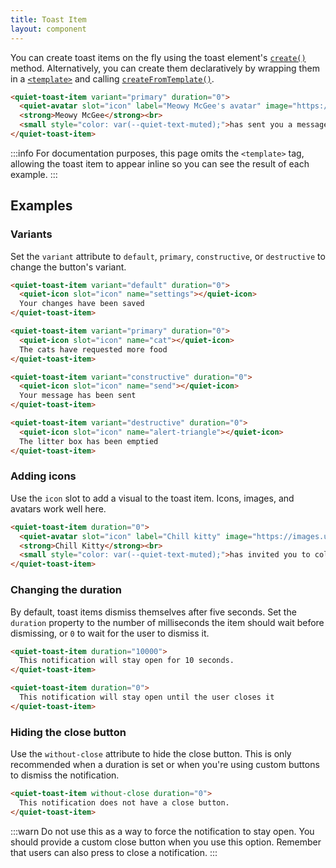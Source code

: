 ```yaml
---
title: Toast Item
layout: component
---
```


You can create toast items on the fly using the toast element's [`create()`](/docs/components/toast#creating-notifications) method. Alternatively, you can create them declaratively by wrapping them in a [`<template>`](https://developer.mozilla.org/en-US/docs/Web/HTML/Element/template) and calling [`createFromTemplate()`](/docs/components/toast#creating-notifications-from-templates).

```html {.example}
<quiet-toast-item variant="primary" duration="0">
  <quiet-avatar slot="icon" label="Meowy McGee's avatar" image="https://images.unsplash.com/photo-1672487209629-4d52e0c043d0?q=80&w=256&auto=format&fit=crop&ixlib=rb-4.0.3&ixid=M3wxMjA3fDB8MHxwaG90by1wYWdlfHx8fGVufDB8fHx8fA%3D%3D"></quiet-avatar>
  <strong>Meowy McGee</strong><br>
  <small style="color: var(--quiet-text-muted);">has sent you a message</small>
</quiet-toast-item>
```

:::info
For documentation purposes, this page omits the `<template>` tag, allowing the toast item to appear inline so you can see the result of each example.
:::

## Examples

### Variants

Set the `variant` attribute to `default`, `primary`, `constructive`, or `destructive` to change the button's variant.

```html {.example .flex-col}
<quiet-toast-item variant="default" duration="0">
  <quiet-icon slot="icon" name="settings"></quiet-icon>
  Your changes have been saved
</quiet-toast-item>

<quiet-toast-item variant="primary" duration="0">
  <quiet-icon slot="icon" name="cat"></quiet-icon>
  The cats have requested more food
</quiet-toast-item>

<quiet-toast-item variant="constructive" duration="0">
  <quiet-icon slot="icon" name="send"></quiet-icon>
  Your message has been sent
</quiet-toast-item>

<quiet-toast-item variant="destructive" duration="0">
  <quiet-icon slot="icon" name="alert-triangle"></quiet-icon>
  The litter box has been emptied
</quiet-toast-item>
```

### Adding icons

Use the `icon` slot to add a visual to the toast item. Icons, images, and avatars work well here.

```html {.example}
<quiet-toast-item duration="0">
  <quiet-avatar slot="icon" label="Chill kitty" image="https://images.unsplash.com/photo-1514888286974-6c03e2ca1dba?q=80&w=256&auto=format&fit=crop&ixlib=rb-4.0.3&ixid=M3wxMjA3fDB8MHxwaG90by1wYWdlfHx8fGVufDB8fHx8fA%3D%3D"></quiet-avatar>
  <strong>Chill Kitty</strong><br>
  <small style="color: var(--quiet-text-muted);">has invited you to collaborate on a project</small>
</quiet-toast-item>
```

### Changing the duration

By default, toast items dismiss themselves after five seconds. Set the `duration` property to the number of milliseconds the item should wait before dismissing, or `0` to wait for the user to dismiss it.

```html
<quiet-toast-item duration="10000">
  This notification will stay open for 10 seconds.
</quiet-toast-item>

<quiet-toast-item duration="0">
  This notification will stay open until the user closes it
</quiet-toast-item>
```

### Hiding the close button

Use the `without-close` attribute to hide the close button. This is only recommended when a duration is set or when you're using custom buttons to dismiss the notification.

```html {.example}
<quiet-toast-item without-close duration="0">
  This notification does not have a close button.
</quiet-toast-item>
```

:::warn
Do not use this as a way to force the notification to stay open. You should provide a custom close button when you use this option. Remember that users can also press <quiet-hotkey keys="$escape"></quiet-hotkey> to close a notification.
:::
